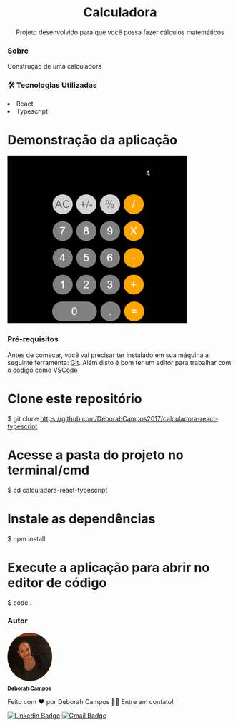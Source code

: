 <h1 align="center">Calculadora</h1>
<p align="center">Projeto desenvolvido para que você possa fazer cálculos matemáticos</p>

<h3>Sobre</h3>
<p>Construção de uma calculadora <p/>
<h3> 🛠 Tecnologias Utilizadas</h3>
<li>React</li>
<li>Typescript</li>

<h1>Demonstração da aplicação</h1>

![calculadora](https://github.com/DeborahCampos2017/calculadora-react-typescript/blob/main/image.png)

### Pré-requisitos

Antes de começar, você vai precisar ter instalado em sua máquina a seguinte ferramenta:
[Git](https://git-scm.com).
Além disto é bom ter um editor para trabalhar com o código como [VSCode](https://code.visualstudio.com/)

# Clone este repositório
$ git clone <https://github.com/DeborahCampos2017/calculadora-react-typescript>

# Acesse a pasta do projeto no terminal/cmd
$ cd calculadora-react-typescript

# Instale as dependências
$ npm install

# Execute a aplicação para abrir no editor de código
$ code .


### Autor

<a href="https://github.com/DeborahCampos2017">
 <img style="border-radius: 50%;" src="https://github.com/DeborahCampos2017/page-pinterest/blob/main/Foto%20de%20perfil%20-%20Deborah.jpg" width="100px;" alt=""/>
 <br />
 <sub><b>Deborah Campos</b></sub></a> <a href="https://github.com/DeborahCampos2017"></a>


Feito com ❤️ por Deborah Campos 👋🏽 Entre em contato!

 
 [![Linkedin Badge](https://img.shields.io/badge/-Deborah-blue?style=flat-square&logo=Linkedin&logoColor=white&link=https://www.linkedin.com/in/deborahscampos/)](https://www.linkedin.com/in/deborahscampos/) 
[![Gmail Badge](https://img.shields.io/badge/-campos.deborahsousa@gmail.com-c14438?style=flat-square&logo=Gmail&logoColor=white&link=mailto:campos.deborahsousa@gmail.com)](mailto:campos.deborahsousa@gmail.com)

